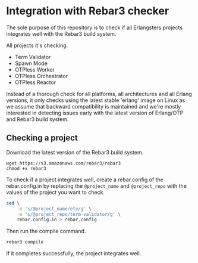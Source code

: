 # Integration with Rebar3 checker

The sole purpose of this repository is to check if all Erlangsters projects
integrates well with the Rebar3 build system.

All projects it's checking.

- Term Validator
- Spawn Mode
- OTPless Worker
- OTPless Orchestrator
- OTPless Reactor

Instead of a thorough check for all platforms, all architectures and all
Erlang versions, it only checks using the latest stable 'erlang' image on Linux
as we assume that backward compatibility is maintained and we're mostly
interested in detecting issues early with the latest version of Erlang/OTP and
Rebar3 build system.

## Checking a project

Download the latest version of the Rebar3 build system.

```
wget https://s3.amazonaws.com/rebar3/rebar3
chmod +x rebar3
```

To check if a project integrates well, create a rebar.config of the
rebar.config.in by replacing the `@project_name` and `@project_repo` with the
values of the project you want to check.

```sh
sed \
    -e 's/@project_name/etv/g' \
    -e 's/@project_repo/term-validator/g' \
    rebar.config.in > rebar.config
```

Then run the compile command.

```sh
rebar3 compile
```

If it completes successfully, the project integrates well.
